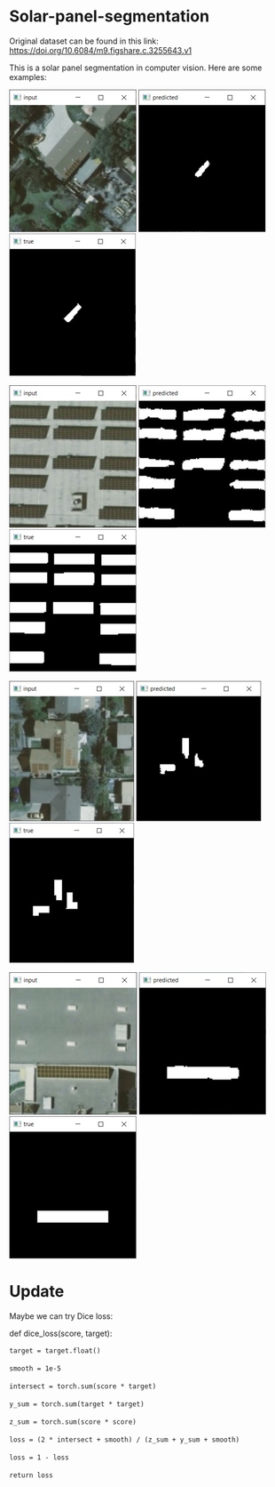 # Solar-panel-segmentation
Original dataset can be found in this link: 
https://doi.org/10.6084/m9.figshare.c.3255643.v1

This is a solar panel segmentation in computer vision. Here are some examples:

![image](https://github.com/WeichengDai1/Solar-panel-segmentation/blob/main/IMG/input1.jpg)
![image](https://github.com/WeichengDai1/Solar-panel-segmentation/blob/main/IMG/predict1.jpg)
![image](https://github.com/WeichengDai1/Solar-panel-segmentation/blob/main/IMG/true1.jpg)

![image](https://github.com/WeichengDai1/Solar-panel-segmentation/blob/main/IMG/input2.jpg)
![image](https://github.com/WeichengDai1/Solar-panel-segmentation/blob/main/IMG/predict2.jpg)
![image](https://github.com/WeichengDai1/Solar-panel-segmentation/blob/main/IMG/true2.jpg)

![image](https://github.com/WeichengDai1/Solar-panel-segmentation/blob/main/IMG/input3.jpg)
![image](https://github.com/WeichengDai1/Solar-panel-segmentation/blob/main/IMG/predict3.jpg)
![image](https://github.com/WeichengDai1/Solar-panel-segmentation/blob/main/IMG/true3.jpg)

![image](https://github.com/WeichengDai1/Solar-panel-segmentation/blob/main/IMG/input4.jpg)
![image](https://github.com/WeichengDai1/Solar-panel-segmentation/blob/main/IMG/predict4.jpg)
![image](https://github.com/WeichengDai1/Solar-panel-segmentation/blob/main/IMG/true4.jpg)

# Update
Maybe we can try Dice loss:

def dice_loss(score, target):

    target = target.float()
    
    smooth = 1e-5
    
    intersect = torch.sum(score * target)
    
    y_sum = torch.sum(target * target)
    
    z_sum = torch.sum(score * score)
    
    loss = (2 * intersect + smooth) / (z_sum + y_sum + smooth)
    
    loss = 1 - loss
    
    return loss
